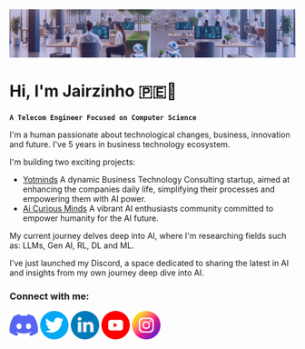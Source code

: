 <img src='assets/banner/banner-jairzinho-v1.0.png' alt='my banner'>

<h1 align="Left">
  Hi, I'm Jairzinho 🇵🇪👋
</h1>

**`A Telecom Engineer Focused on Computer Science`**

I'm a human passionate about technological changes, business, innovation and future. I've 5 years in business technology ecosystem.

I'm building two exciting projects:
- [Yotminds](https://www.yotminds.com) A dynamic Business Technology Consulting startup, aimed at enhancing the companies daily life, simplifying their processes and empowering them with AI power.
- [Ai Curious Minds](https://www.aicuriousminds.com) A vibrant AI enthusiasts community committed to empower humanity for the AI future.

My current journey delves deep into AI, where I'm researching fields such as: LLMs, Gen AI, RL, DL and ML.

I've just launched my Discord, a space dedicated to sharing the latest in AI and insights from my own journey deep dive into AI.

<h3 align="left">
  Connect with me:
</h3>

<p align='left'>
  <a href='https://twitter.com/_jairzinho_'>
    <img src='assets/social-icons/discord.png' alt='icon | Discord' width='50px'/></a>
  <a href='https://twitter.com/_jairzinho_'>
    <img src='assets/social-icons/twitter.png' alt='icon | Twitter' width='50px'/></a>
  <a href='https://www.linkedin.com/in/jairzinhosantos/'>
    <img src='assets/social-icons/linkedin.png' alt='icon | Linkedin' width='50px'/></a>
  <a href='https://www.youtube.com/@jairzinho.santos'>
    <img src='assets/social-icons/youtube.png' alt='icon | Youtube' width='50px'/></a>
  <a href='https://www.instagram.com/jairzinho.santos/'>
    <img src='assets/social-icons/instagram.png' alt='icon | Instagram' width='50px'/></a>
</p>
